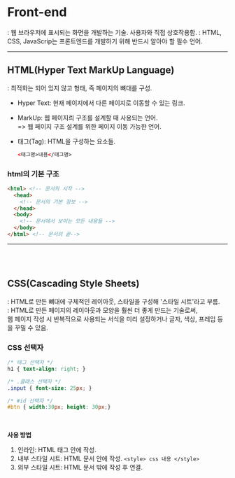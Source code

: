
Front-end
======================================================
: 웹 브라우저에 표시되는 화면을 개발하는 기술. 사용자와 직접 상호작용함.
: HTML, CSS, JavaScrip는 프론트엔드를 개발하기 위해 반드시 알아야 할 필수 언어.

---

## HTML(Hyper Text MarkUp Language)
: 최적화는 되어 있지 않고 형태, 즉 페이지의 뼈대를 구성.

- Hyper Text: 현재 페이지에서 다른 페이지로 이동할 수 있는 링크.
- MarkUp: 웹 페이지릐 구조를 설계할 때 사용되는 언어.<br>
=> 웹 페이지 구조 설계를 위한 페이지 이동 가능한 언어.

- 태그(Tag): HTML을 구성하는 요소들. 
  ```html
  <태그명>내용</태그명>
  ```
### html의 기본 구조
```html
<html> <!-- 문서의 시작 -->
  <head>
    <!-- 문서의 기본 정보 -->
  </head>
  <body>
    <!-- 문서에서 보이는 모든 내용들 -->
  </body>
</html> <!-- 문서의 끝-->
```

---

<br><br>

## CSS(Cascading Style Sheets)
: HTML로 만든 뼈대에 구체적인 레이아웃, 스타일을 구성해 '스타일 시트'라고 부름.<br>
: HTML로 만든 페이지의 레이아웃과 모양을 훨씬 더 좋게 만드는 기술로써, <br>웹 페이지 작성 시 반복적으로 사용되는 서식을 미리 설정하거나 글자, 색상, 프레임 등을 꾸밀 수 있음.

### CSS 선택자
```css
/* 태그 선택자 */
h1 { text-align: right; }

/* .클래스 선택자 */
.input { font-size: 25px; }

/* #id 선택자 */
#btn { width:30px; height: 30px;}
```
<br>

**사용 방법**
1. 인라인: HTML 태그 안에 작성.
2. 내부 스타일 시트: HTML 문서 안에 작성. `<style> css 내용 </style>`
3. 외부 스타일 시트: HTML 문서 밖에 작성 후 연결.